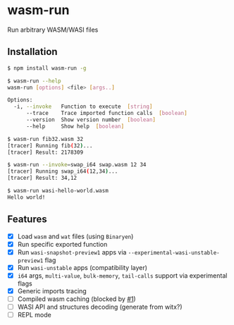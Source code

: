 # wasm-run
Run arbitrary WASM/WASI files

## Installation

```sh
$ npm install wasm-run -g

$ wasm-run --help        
wasm-run [options] <file> [args..]

Options:
  -i, --invoke   Function to execute  [string]
      --trace    Trace imported function calls  [boolean]
      --version  Show version number  [boolean]
      --help     Show help  [boolean]

$ wasm-run fib32.wasm 32
[tracer] Running fib(32)...
[tracer] Result: 2178309

$ wasm-run --invoke=swap_i64 swap.wasm 12 34
[tracer] Running swap_i64(12,34)...
[tracer] Result: 34,12

$ wasm-run wasi-hello-world.wasm
Hello world!
```

## Features

- [x] Load `wasm` and `wat` files (using `Binaryen`)
- [x] Run specific exported function
- [x] Run `wasi-snapshot-preview1` apps via `--experimental-wasi-unstable-preview1` flag
- [x] Run `wasi-unstable` apps (compatibility layer)
- [x] `i64` args, `multi-value`, `bulk-memory`, `tail-calls` support via experimental flags
- [x] Generic imports tracing
- [ ] Compiled wasm caching (blocked by [#1](https://github.com/wasm3/node-wasm-run/issues/1))
- [ ] WASI API and structures decoding (generate from witx?)
- [ ] REPL mode
